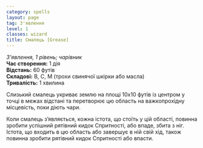 ```yaml
---
category: spells
layout: page
tag: З'явлення
level: 1
classes: wizard
title: Смалець [Grease]
---
```


_З'явлення, 1 рівень; чарівник_    
**Час створення:** 1 дія    
**Відстань:** 60 футів    
**Складові:** В, С, М (трохи свинячої шкірки або масла)    
**Тривалість:** 1 хвилина    

Слизький смалець укриває землю на площі 10х10 футів із центром у точці в межах відстані та перетворює цю область на важкопрохідну місцевість, поки діють чари.    

Коли смалець з’являється, кожна істота, що стоїть у цій області, повинна зробити успішний рятівний кидок Спритності, або впаде, збита з ніг. Істота, що входить в цю область або завершує в ній свій хід, також повинна зробити рятівний кидок Спритності або впасти. 
